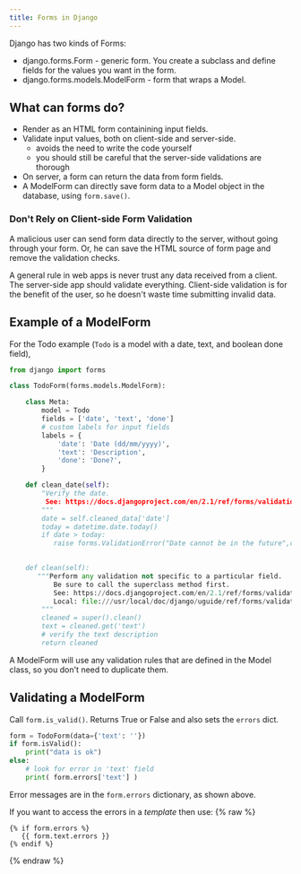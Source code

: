 ```yaml
---
title: Forms in Django
---
```


Django has two kinds of Forms:

* django.forms.Form - generic form. You create a subclass and define fields for the values you want in the form.
* django.forms.models.ModelForm - form that wraps a Model.

## What can forms do?

* Render as an HTML form containining input fields.
* Validate input values, both on client-side and server-side.
  - avoids the need to write the code yourself
  - you should still be careful that the server-side validations are thorough
* On server, a form can return the data from form fields.
* A ModelForm can directly save form data to a Model object in the database, using `form.save()`.

### Don't Rely on Client-side Form Validation

A malicious user can send form data directly to the server,
without going through your form.  Or, he can save the HTML source of form page and remove the validation checks.

A general rule in web apps is never trust any data received
from a client.  The server-side app should validate everything.  Client-side validation is for the benefit of the user, so he doesn't waste time submitting invalid data.

## Example of a ModelForm

For the Todo example (`Todo` is a model with a date, text, and boolean done field),
```python
from django import forms

class TodoForm(forms.models.ModelForm):

    class Meta:
        model = Todo
        fields = ['date', 'text', 'done']
        # custom labels for input fields
        labels = {
            'date': 'Date (dd/mm/yyyy)',
            'text': 'Description',
            'done': 'Done?',
        }

    def clean_date(self):
        "Verify the date.
         See: https://docs.djangoproject.com/en/2.1/ref/forms/validation/
        """
        date = self.cleaned_data['date']
        today = datetime.date.today()
        if date > today:
           raise forms.ValidationError("Date cannot be in the future",code='invalid')
        

    def clean(self):
       """Perform any validation not specific to a particular field.
           Be sure to call the superclass method first.
           See: https://docs.djangoproject.com/en/2.1/ref/forms/validation/
           Local: file:///usr/local/doc/django/uguide/ref/forms/validation.html
        """
        cleaned = super().clean()
        text = cleaned.get('text')
        # verify the text description
        return cleaned
```

A ModelForm will use any validation rules that are defined in the Model class,
so you don't need to duplicate them.

## Validating a ModelForm

Call `form.is_valid()`.  Returns True or False and also sets the `errors` dict.


```python
form = TodoForm(data={'text': ''})
if form.isValid():
    print("data is ok")
else:
    # look for error in 'text' field
    print( form.errors['text'] )
```

Error messages are in the `form.errors` dictionary, as shown above.

If you want to access the errors in a *template* then use:
{% raw %}
```
{% if form.errors %}
   {{ form.text.errors }}
{% endif %}
```
{% endraw %}
